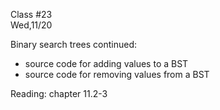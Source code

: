 <div class="lecture2">

<div class="column_date">
<p markdown="block">

Class #23 <br>
Wed,11/20

</p>
</div>
<div class="column_materials">
<p markdown="block">

Binary search trees continued:
- source code for adding values to a BST
- source code for removing values from a BST


</p>
</div>

<div class="column_assign">
<p markdown="block">

Reading: chapter 11.2-3 

</p>
</div>

</div>
